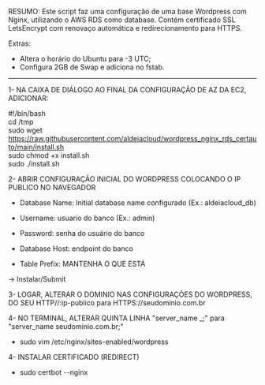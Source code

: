 RESUMO: Este script faz uma configuração de uma base Wordpress com Nginx, utilizando o AWS RDS como database. Contém certificado SSL LetsEncrypt com renovaço automática e redirecionamento para HTTPS.</b2>

  Extras:
  - Altera o horário do Ubuntu para -3 UTC;
  - Configura 2GB de Swap e adiciona no fstab.

------------------------------------------------------------------------------

1- NA CAIXA DE DIÁLOGO AO FINAL DA CONFIGURAÇÃO DE AZ DA EC2, ADICIONAR:

#!/bin/bash<br>
cd /tmp<br>
sudo wget https://raw.githubusercontent.com/aldeiacloud/wordpress_nginx_rds_certauto/main/install.sh<br>
sudo chmod +x install.sh<br>
sudo ./install.sh<br>


2- ABRIR CONFIGURAÇÃO INICIAL DO WORDPRESS COLOCANDO O IP PUBLICO NO NAVEGADOR 

- Database Name: Initial database name configurado (Ex.: aldeiacloud_db)

- Username: usuario do banco (Ex.: admin)

- Password: senha do usuário do banco

- Database Host: endpoint do banco

- Table Prefix: MANTENHA O QUE ESTÁ

-> Instalar/Submit


3- LOGAR, ALTERAR O DOMINIO NAS CONFIGURAÇÕES DO WORDPRESS, DO SEU HTTP//:ip-publico para HTTPS://seudominio.com.br


4- NO TERMINAL, ALTERAR QUINTA LINHA "server_name _;" para "server_name seudominio.com.br;"
- sudo vim /etc/nginx/sites-enabled/wordpress


4- INSTALAR CERTIFICADO (REDIRECT)
- sudo certbot --nginx
